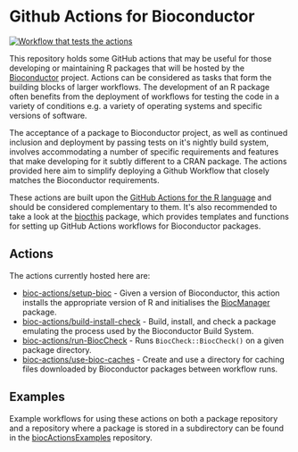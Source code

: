 # Github Actions for Bioconductor

[![Workflow that tests the actions](https://github.com/grimbough/biocActionsExamples/actions/workflows/example-workflow.yml/badge.svg)](https://github.com/grimbough/biocActionsExamples/actions/workflows/example-workflow.yml)

This repository holds some GitHub actions that may be useful for those developing or maintaining R packages that will be hosted by the [Bioconductor](https://www.bioconductor.org) project.  Actions can be considered as tasks that form the building blocks of larger workflows.  The development of an R package often benefits from the deployment of workflows for testing the code in a variety of conditions e.g. a variety of operating systems and specific versions of software.

The acceptance of a package to Bioconductor project, as well as continued inclusion and deployment by passing tests on it's nightly build system, involves accommodating a number of specific requirements and features that make developing for it subtly different to a CRAN package.  The actions provided here aim to simplify deploying a Github Workflow that closely matches the Bioconductor requirements.

These actions are built upon the [GitHub Actions for the R language](r-lib/actions) and should be considered complementary to them.  It's also recommended to take a look at the [biocthis](https://bioconductor.org/packages/biocthis/) package, which provides templates and functions for setting up GitHub Actions workflows for Bioconductor packages.

## Actions

The actions currently hosted here are:

- [bioc-actions/setup-bioc](https://github.com/grimbough/bioc-actions/tree/v1/setup-bioc) - Given a version of Bioconductor, this action installs the appropriate version of R and initialises the [BiocManager](https://cran.r-project.org/package=BiocManager) package.
- [bioc-actions/build-install-check](https://github.com/grimbough/bioc-actions/tree/v1/build-install-check) - Build, install, and check a package emulating the process used by the Bioconductor Build System.
- [bioc-actions/run-BiocCheck](https://github.com/grimbough/bioc-actions/tree/v1/run-BiocCheck) - Runs `BiocCheck::BiocCheck()` on a given package directory.
- [bioc-actions/use-bioc-caches](https://github.com/grimbough/bioc-actions/tree/v1/use-bioc-caches) - Create and use a directory for caching files downloaded by Bioconductor packages between workflow runs.

## Examples

Example workflows for using these actions on both a package repository and a repository where a package is stored in a subdirectory can be found in the [biocActionsExamples](https://github.com/grimbough/biocActionsExamples) repository.
